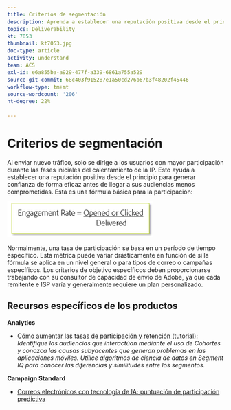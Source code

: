 ```yaml
---
title: Criterios de segmentación
description: Aprenda a establecer una reputación positiva desde el principio para generar confianza de forma eficaz antes de llegar a sus audiencias menos comprometidas.
topics: Deliverability
kt: 7053
thumbnail: kt7053.jpg
doc-type: article
activity: understand
team: ACS
exl-id: e6a855ba-a929-477f-a339-6861a755a529
source-git-commit: 68c403f915287e1a50cd276b67b3f48202f45446
workflow-type: tm+mt
source-wordcount: '206'
ht-degree: 22%

---
```


# Criterios de segmentación

Al enviar nuevo tráfico, solo se dirige a los usuarios con mayor participación durante las fases iniciales del calentamiento de la IP. Esto ayuda a establecer una reputación positiva desde el principio para generar confianza de forma eficaz antes de llegar a sus audiencias menos comprometidas. Esta es una fórmula básica para la participación:

![Fórmula para la participación](../assets/formula-for-enagement.png)

Normalmente, una tasa de participación se basa en un período de tiempo específico. Esta métrica puede variar drásticamente en función de si la fórmula se aplica en un nivel general o para tipos de correo o campañas específicos. Los criterios de objetivo específicos deben proporcionarse trabajando con su consultor de capacidad de envío de Adobe, ya que cada remitente e ISP varía y generalmente requiere un plan personalizado.

## Recursos específicos de los productos

**Analytics**

* [Cómo aumentar las tasas de participación y retención (tutorial)](https://experienceleague.adobe.com/docs/analytics-learn/tutorials/mobile-app-analytics/measuring-mobile-analytics/how-to-increase-engagement-and-retention-rates.html?lang=en#mobile-app-analytics): *Identifique las audiencias que interactúan mediante el uso de Cohortes y conozca las causas subyacentes que generan problemas en las aplicaciones móviles. Utilice algoritmos de ciencia de datos en Segment IQ para conocer las diferencias y similitudes entre los segmentos.*

**Campaign Standard**

* [Correos electrónicos con tecnología de IA: puntuación de participación predictiva](https://experienceleague.adobe.com/docs/campaign-standard/using/testing-and-sending/preparing-and-testing-messages/predictive.html#predictive-scoring)
